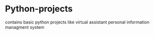 # Python-projects
contains basic python projects like 
virtual assistant 
personal information managment system
